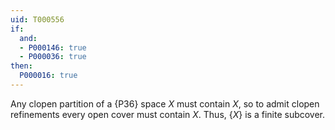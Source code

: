 ```yaml
---
uid: T000556
if:
  and:
  - P000146: true
  - P000036: true
then:
  P000016: true
---
```

Any clopen partition of a {P36} space $X$ must contain $X$, so to admit clopen refinements every open cover must contain $X$. Thus, $\{X\}$ is a finite subcover.
